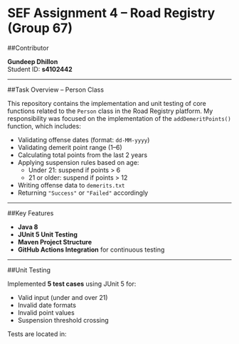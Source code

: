 # SEF Assignment 4 – Road Registry (Group 67)

##Contributor

**Gundeep Dhillon**  
Student ID: **s4102442**

---

##Task Overview – Person Class

This repository contains the implementation and unit testing of core functions related to the `Person` class in the Road Registry platform. My responsibility was focused on the implementation of the `addDemeritPoints()` function, which includes:

- Validating offense dates (format: `dd-MM-yyyy`)
- Validating demerit point range (1–6)
- Calculating total points from the last 2 years
- Applying suspension rules based on age:
  - Under 21: suspend if points > 6
  - 21 or older: suspend if points > 12
- Writing offense data to `demerits.txt`
- Returning `"Success"` or `"Failed"` accordingly

---

##Key Features

- **Java 8**
- **JUnit 5 Unit Testing**
- **Maven Project Structure**
- **GitHub Actions Integration** for continuous testing

---

##Unit Testing

Implemented **5 test cases** using JUnit 5 for:
- Valid input (under and over 21)
- Invalid date formats
- Invalid point values
- Suspension threshold crossing

Tests are located in:
